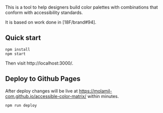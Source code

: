 This is a tool to help designers build color palettes with
combinations that conform with accessibility standards.

It is based on work done in [18F/brand#94].

## Quick start

```
npm install
npm start
```

Then visit http://localhost:3000/.

## Deploy to Github Pages

After deploy changes will be live at https://molamil-com.github.io/accessible-color-matrix/ within minutes.

```
npm run deploy
```

